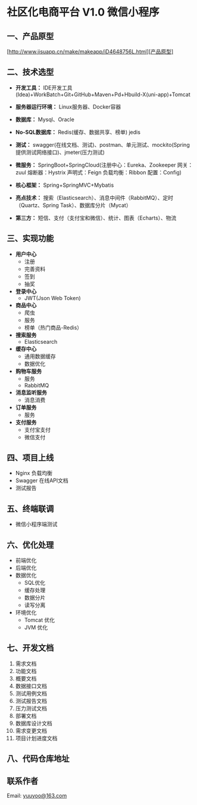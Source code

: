 # 社区化电商平台 V1.0 微信小程序

## 一、产品原型
[http://www.jisuapp.cn/make/makeapp/iD4648756L.html][产品原型]

[产品原型]: http://www.jisuapp.cn/make/makeapp/iD4648756L.html

## 二、技术选型
- **开发工具：** IDE开发工具(Idea)+WorkBatch+Git+GitHub+Maven+Pd+Hbuild-X(uni-app)+Tomcat

- **服务器运行环境：** Linux服务器、Docker容器

- **数据库：** Mysql、Oracle

- **No-SQL数据库：** Redis(缓存、数据共享、榜单)  jedis

- **测试：** swagger(在线文档、测试)、postman、单元测试、mockito(Spring提供测试网络接口)、jmeter(压力测试)

- **微服务：** SpringBoot+SpringCloud(注册中心：Eureka、Zookeeper 网关：zuul 熔断器：Hystrix 声明式：Feign 负载均衡：Ribbon 配置：Config)

- **核心框架：** Spring+SpringMVC+Mybatis

- **亮点技术：** 搜索（Elasticsearch）、消息中间件（RabbitMQ）、定时（Quartz、Spring Task）、数据库分片（Mycat）

- **第三方：** 短信、支付（支付宝和微信）、统计、图表（Echarts）、物流

## 三、实现功能
- **用户中心**
  - 注册
  - 完善资料
  - 签到
  - 抽奖
- **登录中心**
  - JWT(Json Web Token)
- **商品中心**
  - 爬虫
  - 服务
  - 榜单（热门商品-Redis）
- **搜索服务**
  - Elasticsearch
- **缓存中心**
  - 通用数据缓存
  - 数据优化
- **购物车服务**
  - 服务
  - RabbitMQ
- **消息监听服务**
  - 消息消费
- **订单服务**
  - 服务
- **支付服务**
  - 支付宝支付
  - 微信支付
    
## 四、项目上线
- Nginx 负载均衡
- Swagger 在线API文档
- 测试报告

## 五、终端联调
- 微信小程序端测试
    
## 六、优化处理
- 前端优化
- 后端优化
- 数据优化
  - SQL优化
  - 缓存处理
  - 数据分片
  - 读写分离
- 环境优化
  - Tomcat 优化
  - JVM 优化

## 七、开发文档
1. 需求文档
2. 功能文档
3. 概要文档
4. 数据接口文档
5. 测试用例文档
6. 测试报告文档
7. 压力测试文档
8. 部署文档
9. 数据库设计文档
10. 需求变更文档
11. 项目计划进度文档
    
## 八、代码仓库地址

	
## 联系作者
Email: yuuyoo@163.com